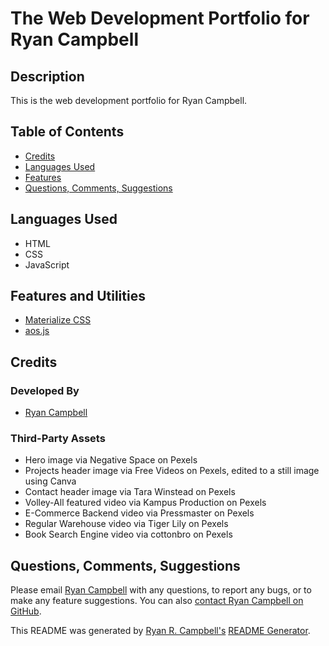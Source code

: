 # The Web Development Portfolio for Ryan Campbell


## Description
This is the web development portfolio for Ryan Campbell.

## Table of Contents
- [Credits](#credits)
- [Languages Used](#languages-used)
- [Features](#features)
- [Questions, Comments, Suggestions](#questions-comments-suggestions)

 ## Languages Used
 - HTML
 - CSS
 - JavaScript
 
 ## Features and Utilities
 - [Materialize CSS](https://materializecss.com/about.html)
 - [aos.js](https://github.com/michalsnik/aos)


## Credits
### Developed By
- [Ryan Campbell](https://www.github.com/rrcampbell-exe/)

### Third-Party Assets
- Hero image via Negative Space on Pexels
- Projects header image via Free Videos on Pexels, edited to a still image using Canva
- Contact header image via Tara Winstead on Pexels
- Volley-All featured video via Kampus Production on Pexels
- E-Commerce Backend video via Pressmaster on Pexels
- Regular Warehouse video via Tiger Lily on Pexels
- Book Search Engine video via cottonbro on Pexels

## Questions, Comments, Suggestions
Please email [Ryan Campbell](mailto:campbell.ryan.r@gmail.com) with any questions, to report any bugs, or to make any feature suggestions. You can also [contact Ryan Campbell on GitHub](https://www.github.com/rrcampbell-exe/).

This README was generated by [Ryan R. Campbell's](https://www.github.com/rrcampbell-exe/) [README Generator](https://github.com/rrcampbell-exe/readme-generator).